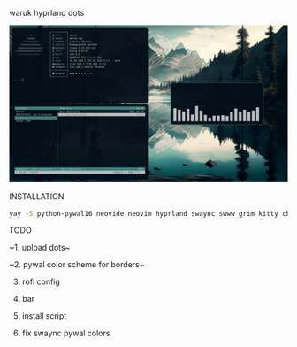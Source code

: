 waruk hyprland dots

![screenshot](https://github.com/warukoff/warukdots/blob/main/screenshots/readmescreenshot.png)

INSTALLATION  
```sh
yay -S python-pywal16 neovide neovim hyprland swaync swww grim kitty chromium && git clone https://github.com/warukoff/warukdots && cp -r warukdots/config/* ~/.config/ && cp warukdots/zshrc ~/.zshrc && cp -r .oh-my-zsh ~/.oh-my-zsh && chmod +x ~/.config/hypr/wallpaper.sh  && chmod +x ~/.config/hypr/autostart.sh
```

TODO

~1. upload dots~

~2. pywal color scheme for borders~

3. rofi config

4. bar

5. install script

6. fix swaync pywal colors
